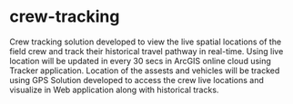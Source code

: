 # crew-tracking
Crew tracking solution developed to view the live spatial locations of the field crew and track their historical travel pathway in real-time.
Using live location will be updated in every 30 secs in ArcGIS online cloud using Tracker application. 
Location of the assests and vehicles will be tracked using GPS
Solution developed to access the crew live locations and visualize in Web application along with historical tracks. 
